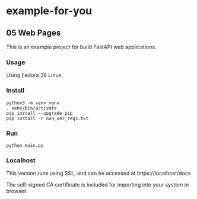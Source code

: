 # example-for-you

## 05 Web Pages

This is an example project for build FastAPI web applications. 

### Usage

Using Fedora 38 Linux. 

### Install

```commandline
python3 -m venv venv
. venv/bin/activate
pip install --upgrade pip
pip install -r non_ver_reqs.txt
```

### Run

```commandline
python main.py
```

### Localhost

This version runs using SSL, and can be accessed at https://localhost/docs

The self-signed CA certificate is included for importing into your system or browser. 
